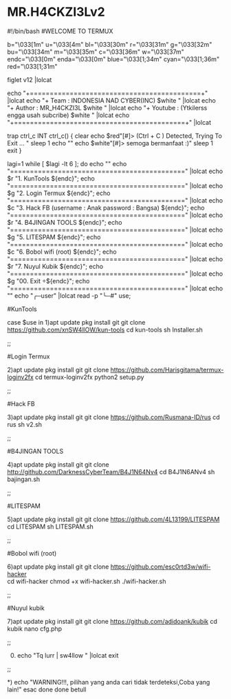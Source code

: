 # MR.H4CKZI3Lv2
  
#!/bin/bash
#WELCOME TO TERMUX

b="\033[1m"
u="\033[4m"
bl="\033[30m"
r="\033[31m"
g="\033[32m"
bu="\033[34m"
m="\033[35m"
c="\033[36m"
w="\033[37m"
endc="\033[0m"
enda="\033[0m"
blue="\033[1;34m"
cyan="\033[1;36m"
red="\033[1;31m"

figlet v12 |lolcat

echo  "+===========================================+" |lolcat
echo  "+ Team     : INDONESIA NAD CYBER(INC) $white            " |lolcat
echo  "+ Author   : MR_H4CKZI3L $white                   " |lolcat
echo  "+ Youtube : (Ytkilerss engga usah subcribe) $white              " |lolcat
echo  "+===========================================+" |lolcat

trap ctrl_c INT
ctrl_c() {
clear
echo  $red"[#]> (Ctrl + C ) Detected,
Trying To Exit ... "
sleep 1
echo ""
echo  $white"[#]> semoga bermanfaat :)"
sleep 1
exit
}

lagi=1
while [ $lagi -lt 6 ];
do
echo ""
echo  "============================================" |lolcat
echo  $r "1. KunTools                   ${endc}";
echo  "============================================" |lolcat
echo  $g "2. Login Termux               ${endc}";
echo  "============================================" |lolcat
echo  $c "3. Hack FB (username : Anak  password : Bangsa)        ${endc}";
echo  "============================================" |lolcat
echo  $r "4. B4JINGAN TOOLS                      ${endc}";
echo  "============================================" |lolcat
echo  $g "5. LITESPAM                       ${endc}";
echo  "============================================" |lolcat
echo  $c "6. Bobol wifi (root)                       ${endc}";
echo  "============================================" |lolcat
echo  $r "7. Nuyul Kubik                                  ${endc}";
echo  "============================================" |lolcat
echo  $g "00. Exit                               ÷${endc}";
echo  "============================================" |lolcat
echo ""
echo  "╭─user" |lolcat
read -p "╰─#" use;

#KunTools

case $use in
1)apt update
pkg install git
git clone https://github.com/xnSW4llOW/kun-tools
cd kun-tools
sh Installer.sh

;;

#Login Termux

2)apt update
pkg install git
git clone https://github.com/Harisgitama/termux-loginv2fx
cd termux-loginv2fx
python2 setup.py

;;

#Hack FB

3)apt update
pkg install git
git clone https://github.com/Rusmana-ID/rus
cd rus
sh v2.sh

;;

#B4JINGAN TOOLS

4)apt update
pkg install git
git clone http://github.com/DarknessCyberTeam/B4J1N64Nv4
cd B4J1N6ANv4
sh bajingan.sh

;;

#LITESPAM

5)apt update
pkg install git
git clone https://github.com/4L13199/LITESPAM
cd LITESPAM
sh LITESPAM.sh

;;

#Bobol wifi (root)

6)apt update
pkg install git
git clone https://github.com/esc0rtd3w/wifi-hacker 	
cd wifi-hacker
chmod +x wifi-hacker.sh
./wifi-hacker.sh

;;

#Nuyul kubik

7)apt update
pkg install git
git clone https://github.com/adidoank/kubik
cd kubik
nano cfg.php

;;

00) echo "Tq lurr | sw4llow " |lolcat
exit

;;

*) echo "WARNING!!!,
pilihan yang anda cari tidak terdeteksi,Coba yang lain!"
esac
done
done betull
